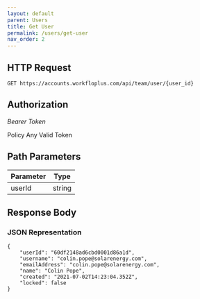 ```yaml
---
layout: default
parent: Users
title: Get User
permalink: /users/get-user
nav_order: 2
---
```



## HTTP Request

```
GET https://accounts.workfloplus.com/api/team/user/{user_id}
```

## Authorization

*Bearer Token*

Policy
Any Valid Token

## Path Parameters


| Parameter   | Type        |
| ----------- | ----------- |
| userId | string      |


## Response Body
### JSON Representation
```
{
    "userId": "60df2148ad6cbd0001d86a1d",
    "username": "colin.pope@solarenergy.com",
    "emailAddress": "colin.pope@solarenergy.com",
    "name": "Colin Pope",
    "created": "2021-07-02T14:23:04.352Z",
    "locked": false
}
```